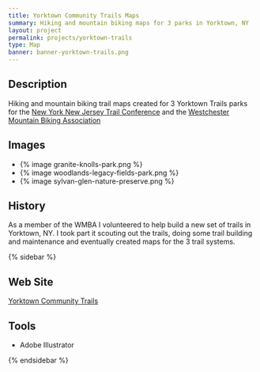 ```yaml
---
title: Yorktown Community Trails Maps
summary: Hiking and mountain biking maps for 3 parks in Yorktown, NY
layout: project
permalink: projects/yorktown-trails
type: Map
banner: banner-yorktown-trails.png
---
```


## Description

Hiking and mountain biking trail maps created for 3 Yorktown Trails parks for the [New York New Jersey Trail Conference](http://www.nynjtc.org/) and the [Westchester Mountain Biking Association](http://wmba.org/)

## Images

<ul class="thumbnails">
<li>{% image granite-knolls-park.png %}</li>
<li>{% image woodlands-legacy-fields-park.png %}</li>
<li>{% image sylvan-glen-nature-preserve.png %}</li>
</ul>

## History

As a member of the WMBA I volunteered to help build a new set of trails in Yorktown, NY. I took part it scouting out the trails, doing some trail building and maintenance and eventually created maps for the 3 trail systems.

{% sidebar %}

## Web Site

[Yorktown Community Trails](http://www.nynjtc.org/group/yorktown-community-trails)

## Tools

- Adobe Illustrator

{% endsidebar %}

